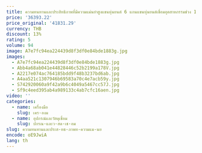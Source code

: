 ```yaml
---
title: ความทนทานและประสิทธิภาพที่มีความแม่นยําสูงแขนหุ่นยนต์ 6 แกนแขนหุ่นยนต์เชื่อมอุตสาหกรรมช่วง 1.5 ม. สําหรับโลหะสแตนเลสทั้งหมด
price: '36393.22'
price_original: '41831.29'
currency: THB
discount: 13%
rating: 5
volume: 94
image: A7e7fc94ea224439d8f3df0e84bde1883g.jpg
images:
  - A7e7fc94ea224439d8f3df0e84bde1883g.jpg
  - Abb4a68ab041e44828446c52b2199a178V.jpg
  - A2217e074ac764185bdd9f48b3237bd6ab.jpg
  - A4aa521c1307946b69583a70c4e7acb59y.jpg
  - S742920060a9f42a9b6c4049a5467cc57J.jpg
  - Sf9c4eed395ab4a989133c4ab7cfc16aen.jpg
video: ''
categories:
  - name: เครื่องมือ
    slug: เคร-องม
  - name: อุปกรณ์และวัสดุเชื่อม
    slug: ปกรณ-และว-สด-เช-อม
slug: ความทนทานและประส-ทธ-ภาพท-ความแม-นย
encode: oE9JwiA
lang: th
---
```

  